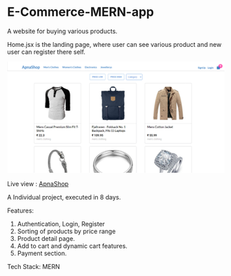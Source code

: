 # E-Commerce-MERN-app

A website for buying various products.

Home.jsx is the landing page, where user can see various product and new user can register there self. 


<img src="ApnaShop.png" alt="image" />

Live view : <a href="https://apnashop-o9n8pzxho-mehtaanand35.vercel.app/">ApnaShop</a>

A Individual project, executed in 8 days.

Features:
1. Authentication, Login, Register
2. Sorting of products by price range
3. Product detail page.
4. Add to cart and dynamic cart features.
5. Payment section.

Tech Stack: MERN

